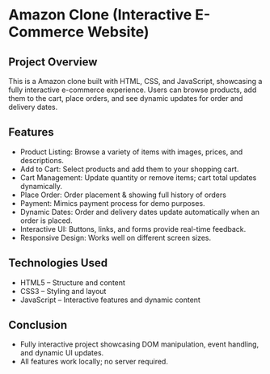 # Amazon Clone (Interactive E-Commerce Website)

## Project Overview
This is a Amazon clone built with HTML, CSS, and JavaScript, showcasing a fully interactive e-commerce experience. Users can browse products, add them to the cart, place orders, and see dynamic updates for order and delivery dates.

## Features
- Product Listing: Browse a variety of items with images, prices, and descriptions.
- Add to Cart: Select products and add them to your shopping cart.
- Cart Management: Update quantity or remove items; cart total updates dynamically.
- Place Order: Order placement & showing full history of orders
- Payment: Mimics payment process for demo purposes.
- Dynamic Dates: Order and delivery dates update automatically when an order is placed.
- Interactive UI: Buttons, links, and forms provide real-time feedback.
- Responsive Design: Works well on different screen sizes.

## Technologies Used
- HTML5 – Structure and content
- CSS3 – Styling and layout
- JavaScript – Interactive features and dynamic content

## Conclusion
- Fully interactive project showcasing DOM manipulation, event handling, and dynamic UI updates.
- All features work locally; no server required.
